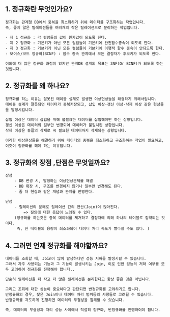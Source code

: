 ## 1. 정규화란 무엇인가요?

    정규화는 관계형 DB에서 중복을 최소화하기 위해 데이터를 구조화하는 작업입니다.
    즉, 좋지 않은 릴레이션들을 여러개의 작은 릴레이션으로 분리하는 작업입니다.

    - 제 1 정규화 : 각 컬럼들의 값이 원자값이 되도록 한다.
    - 제 2 정규화 : 기본키가 아닌 모든 컬럼들이 기본키에 완전함수종속이 되도록 한다.
    - 제 3 정규화 : 기본키가 이닌 모든 컬럼들이 기본키에 이행적 함수 종속이 안되도록 한다.
    - 보이스/코드 정규화(BCNF) : 함수 종속 관계에서 모든 결정자가 후보키가 되도록 한다.

    이외에 더 많은 정규화 과정이 있지만 관계DB 설계의 목표는 3NF(Or BCNF)가 되도록 하는 것입니다.


## 2. 정규화를 왜 하나요?

    정규화를 하는 이유는 잘못된 테이블 설계로 발생한 이상현상들을 해결하기 위해서입니다.
    테이블 설계가 잘못되면 데이터가 중복저장되고, 삽입 이상-갱신 이상-삭제 이상 같은 현상들을 발생시킵니다.

    삽입 이상은 데이터 삽입을 위해 불필요한 데이터를 삽입해야만 하는 상황입니다.
    갱신 이상은 데이터의 일부만 변경되어 데이터가 불일치된 상황입니다.
    삭제 이상은 튜플의 삭제로 꼭 필요한 데이터까지 삭제되는 상황입니다.

    이러한 이상현상들을 해결하기 위해 데이터의 중복을 최소화하고 구조화하는 작업이 필요하고, 이것이 정규화를 해야 하는 이유입니다. 


## 3. 정규화의 장점 ,단점은 무엇일까요?

    장점
        - DB 변경 시, 발생하는 이상현상문제를 해결
        - DB 확장 시, 구조를 변경하지 않거나 일부만 변경해도 된다.
        - 좀 더 현실과 같은 개념과 관계를 반영한다.
    
    단점 
        - 릴레이션의 분해로 릴레이션 간의 연산(Join)이 많아진다.
            => 질의에 대한 응답이 느려질 수 있다.
        (정규화를 하는것은 중복 데이터를 제거하고 결정자에 의해 하나의 테이블로 집약되는 것이다.
         즉, 한 테이블의 용량이 최소화되어 데이터 처리 속도가 빨라질 수도 있다. )

## 4. 그러면 언제 정규화를 해야할까요?

    데이터를 조회할 때, Join이 많이 발생하다면 성능 저하를 발생시킬 수 있습니다.
    그래서 자주 사용되는 기능과 그 기능이 발생시키는 Join, 이로 인한 성능의 저하 여부를 모두 고려하여 정규화를 진행해야 합니다..

    단순히 릴레이션을 더 작고 더 많은 릴레이션을 분리한다고 항상 좋은 것은 아닙니다.

    그리고 조회에 대한 성능이 중요하다고 판단되면 반정규화를 고려하기도 합니다.
    반정규화의 경우, 잦은 Join이나 데이터 처리 범위등의 사항들로 고려될 수 있습니다.
    반정규화를 과도하게 진행하면 데이터의 무결성을 침해할 수 있습니다.

    즉, 데이터의 무결성과 처리 성능 사이에서 적절히 정규화, 반정규화를 진행하여야 합니다.

